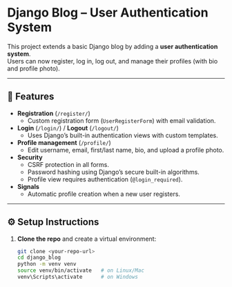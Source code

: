 # Django Blog – User Authentication System

This project extends a basic Django blog by adding a **user authentication system**.  
Users can now register, log in, log out, and manage their profiles (with bio and profile photo).

---

## 🚀 Features

- **Registration** (`/register/`)
  - Custom registration form (`UserRegisterForm`) with email validation.
- **Login** (`/login/`) / **Logout** (`/logout/`)
  - Uses Django’s built-in authentication views with custom templates.
- **Profile management** (`/profile/`)
  - Edit username, email, first/last name, bio, and upload a profile photo.
- **Security**
  - CSRF protection in all forms.
  - Password hashing using Django’s secure built-in algorithms.
  - Profile view requires authentication (`@login_required`).
- **Signals**
  - Automatic profile creation when a new user registers.

---

## ⚙️ Setup Instructions

1. **Clone the repo** and create a virtual environment:

   ```bash
   git clone <your-repo-url>
   cd django_blog
   python -m venv venv
   source venv/bin/activate   # on Linux/Mac
   venv\Scripts\activate      # on Windows
